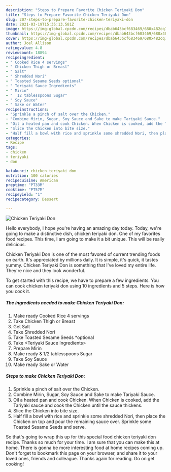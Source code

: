 ```yaml
---
description: "Steps to Prepare Favorite Chicken Teriyaki Don"
title: "Steps to Prepare Favorite Chicken Teriyaki Don"
slug: 207-steps-to-prepare-favorite-chicken-teriyaki-don
date: 2021-03-19T15:35:13.581Z
image: https://img-global.cpcdn.com/recipes/dbab643bcf683469/680x482cq70/chicken-teriyaki-don-recipe-main-photo.jpg
thumbnail: https://img-global.cpcdn.com/recipes/dbab643bcf683469/680x482cq70/chicken-teriyaki-don-recipe-main-photo.jpg
cover: https://img-global.cpcdn.com/recipes/dbab643bcf683469/680x482cq70/chicken-teriyaki-don-recipe-main-photo.jpg
author: Joel Allison
ratingvalue: 4.8
reviewcount: 18894
recipeingredient:
- " Cooked Rice 4 servings"
- " Chicken Thigh or Breast"
- " Salt"
- " Shredded Nori"
- " Toasted Sesame Seeds optional"
- " Teriyaki Sauce Ingredients"
- " Mirin"
- "  12 tablesspoons Sugar"
- " Soy Sauce"
- " Sake or Water"
recipeinstructions:
- "Sprinkle a pinch of salt over the Chicken."
- "Combine Mirin, Sugar, Soy Sauce and Sake to make Tariyaki Sauce."
- "Oil a heated pan and cook Chicken. When Chicken is cooked, add the Tariyaki sauce and cook the Chicken until the sauce thickens."
- "Slice the Chicken into bite size."
- "Half fill a bowl with rice and sprinkle some shredded Nori, then place the Chicken on top and pour the remaining sauce over. Sprinkle some Toasted Sesame Seeds and serve."
categories:
- Recipe
tags:
- chicken
- teriyaki
- don

katakunci: chicken teriyaki don 
nutrition: 100 calories
recipecuisine: American
preptime: "PT33M"
cooktime: "PT57M"
recipeyield: "1"
recipecategory: Dessert

---
```



![Chicken Teriyaki Don](https://img-global.cpcdn.com/recipes/dbab643bcf683469/680x482cq70/chicken-teriyaki-don-recipe-main-photo.jpg)

Hello everybody, I hope you're having an amazing day today. Today, we're going to make a distinctive dish, chicken teriyaki don. One of my favorites food recipes. This time, I am going to make it a bit unique. This will be really delicious.

Chicken Teriyaki Don is one of the most favored of current trending foods on earth. It's appreciated by millions daily. It is simple, it's quick, it tastes yummy. Chicken Teriyaki Don is something that I've loved my entire life. They're nice and they look wonderful.




To get started with this recipe, we have to prepare a few ingredients. You can cook chicken teriyaki don using 10 ingredients and 5 steps. Here is how you cook it.

<!--inarticleads1-->

##### The ingredients needed to make Chicken Teriyaki Don:

1. Make ready  Cooked Rice 4 servings
1. Take  Chicken Thigh or Breast
1. Get  Salt
1. Take  Shredded Nori
1. Take  Toasted Sesame Seeds *optional
1. Take  &lt;Teriyaki Sauce Ingredients&gt;
1. Prepare  Mirin
1. Make ready  &amp; 1/2 tablesspoons Sugar
1. Take  Soy Sauce
1. Make ready  Sake or Water




<!--inarticleads2-->

##### Steps to make Chicken Teriyaki Don:

1. Sprinkle a pinch of salt over the Chicken.
1. Combine Mirin, Sugar, Soy Sauce and Sake to make Tariyaki Sauce.
1. Oil a heated pan and cook Chicken. When Chicken is cooked, add the Tariyaki sauce and cook the Chicken until the sauce thickens.
1. Slice the Chicken into bite size.
1. Half fill a bowl with rice and sprinkle some shredded Nori, then place the Chicken on top and pour the remaining sauce over. Sprinkle some Toasted Sesame Seeds and serve.




So that's going to wrap this up for this special food chicken teriyaki don recipe. Thanks so much for your time. I am sure that you can make this at home. There is gonna be more interesting food at home recipes coming up. Don't forget to bookmark this page on your browser, and share it to your loved ones, friends and colleague. Thanks again for reading. Go on get cooking!
